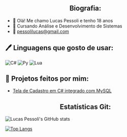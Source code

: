 <h2 align="center">Biografia:</h2>

- 👋 Olá! Me chamo Lucas Pessoli e tenho 18 anos
- 📖 Cursando Análise e Desenvolvimento de Sistemas
- 📧 pessolilucas@gmail.com

<h2>🖊️ Linguagens que gosto de usar:</h2>

![C#](https://img.shields.io/badge/C%23-239120?style=for-the-badge&logo=c-sharp&logoColor=white)
![Py](https://img.shields.io/badge/Python-3776AB?style=for-the-badge&logo=python&logoColor=white)
![Lua](https://img.shields.io/badge/Lua-2C2D72?style=for-the-badge&logo=lua&logoColor=white)
<h2>🔧 Projetos feitos por mim:</h2>

- [Tela de Cadastro em C# integrado com MySQL](https://github.com/lucaspessoli/Sistema-Cadastro)

<h2 align="center">Estatísticas Git:</h2>

![Lucas Pessoli's GitHub stats](https://github-readme-stats.vercel.app/api?username=lucaspessoli&show_icons=true&theme=transparent)

[![Top Langs](https://github-readme-stats.vercel.app/api/top-langs/?username=lucaspessoli&layout=compact)](https://github.com/anuraghazra/github-readme-stats)
